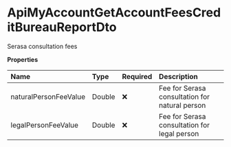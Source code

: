 # ApiMyAccountGetAccountFeesCreditBureauReportDto

Serasa consultation fees

**Properties**

| Name                  | Type   | Required | Description                                    |
| :-------------------- | :----- | :------- | :--------------------------------------------- |
| naturalPersonFeeValue | Double | ❌       | Fee for Serasa consultation for natural person |
| legalPersonFeeValue   | Double | ❌       | Fee for Serasa consultation for legal person   |

<!-- This file was generated by liblab | https://liblab.com/ -->
